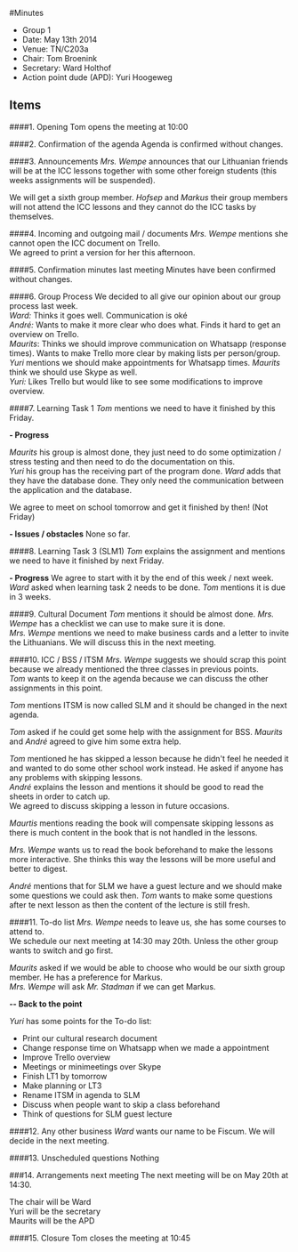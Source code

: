 #Minutes

* Group 1
* Date: May 13th 2014
* Venue: TN/C203a
* Chair: Tom Broenink
* Secretary: Ward Holthof
* Action point dude (APD): Yuri Hoogeweg

## Items

####1. Opening
Tom opens the meeting at 10:00

####2. Confirmation of the agenda
Agenda is confirmed without changes.

####3. Announcements
_Mrs. Wempe_ announces that our Lithuanian friends will be at the ICC lessons together with some other foreign students (this weeks assignments will be suspended).

We will get a sixth group member. _Hofsep_ and _Markus_ their group members will not attend the ICC lessons and they cannot do the ICC tasks by themselves.

####4. Incoming and outgoing mail / documents
_Mrs. Wempe_ mentions she cannot open the ICC document on Trello.  
We agreed to print a version for her this afternoon.

####5. Confirmation minutes last meeting
Minutes have been confirmed without changes.

####6. Group Process
We decided to all give our opinion about our group process last week.  
_Ward:_ Thinks it goes well. Communication is oké  
_André:_ Wants to make it more clear who does what. Finds it hard to get an overview on Trello.  
_Maurits_: Thinks we should improve communication on Whatsapp (response times). Wants to make Trello more clear by making lists per person/group.
_Yuri_ mentions we should make appointments for Whatsapp times. _Maurits_ think we should use Skype as well.  
_Yuri:_ Likes Trello but would like to see some modifications to improve overview.


####7. Learning Task 1
_Tom_ mentions we need to have it finished by this Friday.  

**- Progress**

_Maurits_ his group is almost done, they just need to do some optimization / stress testing and then need to do the documentation on this.  
_Yuri_ his group has the receiving part of the program done. _Ward_ adds that they have the database done. They only need the communication between the application and the database.  

We agree to meet on school tomorrow and get it finished by then! (Not Friday)

**- Issues / obstacles**
None so far.

####8. Learning Task 3 (SLM1)
_Tom_ explains the assignment and mentions we need to have it finished by next Friday.

**- Progress**
We agree to start with it by the end of this week / next week.  
_Ward_ asked when learning task 2 needs to be done. _Tom_ mentions it is due in 3 weeks.


####9. Cultural Document
_Tom_ mentions it should be almost done. _Mrs. Wempe_ has a checklist we can use to make sure it is done.  
_Mrs. Wempe_ mentions we need to make business cards and a letter to invite the Lithuanians. We will discuss this in the next meeting.

####10. ICC / BSS / ITSM
_Mrs. Wempe_ suggests we should scrap this point because we already mentioned the three classes in previous points.  
_Tom_ wants to keep it on the agenda because we can discuss the other assignments in this point.  

_Tom_ mentions ITSM is now called SLM and it should be changed in the next agenda.  

_Tom_ asked if he could get some help with the assignment for BSS. _Maurits_ and _André_ agreed to give him some extra help.  

_Tom_ mentioned he has skipped a lesson because he didn't feel he needed it and wanted to do some other school work instead. He asked if anyone has any problems with skipping lessons.  
_André_ explains the lesson and mentions it should be good to read the sheets in order to catch up.  
We agreed to discuss skipping a lesson in future occasions.  

_Maurtis_ mentions reading the book will compensate skipping lessons as there is much content in the book that is not handled in the lessons.  

_Mrs. Wempe_ wants us to read the book beforehand to make the lessons more interactive. She thinks this way the lessons will be more useful and better to digest.  

_André_ mentions that for SLM we have a guest lecture and we should make some questions we could ask then.
_Tom_ wants to make some questions after te next lesson as then the content of the lecture is still fresh.

####11. To-do list
_Mrs. Wempe_ needs to leave us, she has some courses to attend to.  
We schedule our next meeting at 14:30 may 20th. Unless the other group wants to switch and go first.

_Maurits_ asked if we would be able to choose who would be our sixth group member. He has a preference for Markus.  
_Mrs. Wempe_ will ask _Mr. Stadman_ if we can get Markus.

**-- Back to the point**

_Yuri_ has some points for the To-do list:  

* Print our cultural research document
* Change response time on Whatsapp when we made a appointment
* Improve Trello overview
* Meetings or minimeetings over Skype
* Finish LT1 by tomorrow
* Make planning or LT3
* Rename ITSM in agenda to SLM
* Discuss when people want to skip a class beforehand
* Think of questions for SLM guest lecture

####12. Any other business
_Ward_ wants our name to be Fiscum. We will decide in the next meeting.

####13. Unscheduled questions
Nothing

###14. Arrangements next meeting
The next meeting will be on May 20th at 14:30.  

The chair will be Ward  
Yuri will be the secretary  
Maurits will be the APD  

####15. Closure
Tom closes the meeting at 10:45